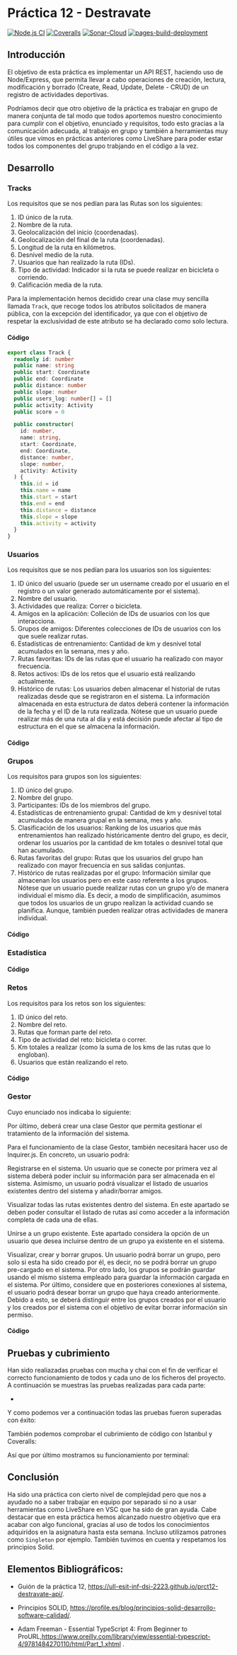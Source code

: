 # Práctica 12 - Destravate

[![Node.js CI](https://github.com/ULL-ESIT-INF-DSI-2223/ull-esit-inf-dsi-22-23-prct12-destravate-api-groupa/actions/workflows/node.js.yml/badge.svg)](https://github.com/ULL-ESIT-INF-DSI-2223/ull-esit-inf-dsi-22-23-prct12-destravate-api-groupa/actions/workflows/node.js.yml) [![Coveralls](https://github.com/ULL-ESIT-INF-DSI-2223/ull-esit-inf-dsi-22-23-prct12-destravate-api-groupa/actions/workflows/coveralls.yml/badge.svg)](https://github.com/ULL-ESIT-INF-DSI-2223/ull-esit-inf-dsi-22-23-prct12-destravate-api-groupa/actions/workflows/coveralls.yml) [![Sonar-Cloud](https://github.com/ULL-ESIT-INF-DSI-2223/ull-esit-inf-dsi-22-23-prct12-destravate-api-groupa/actions/workflows/sonarcloud.yml/badge.svg)](https://github.com/ULL-ESIT-INF-DSI-2223/ull-esit-inf-dsi-22-23-prct12-destravate-api-groupa/actions/workflows/sonarcloud.yml) [![pages-build-deployment](https://github.com/ULL-ESIT-INF-DSI-2223/ull-esit-inf-dsi-22-23-prct12-destravate-api-groupa/actions/workflows/pages/pages-build-deployment/badge.svg)](https://github.com/ULL-ESIT-INF-DSI-2223/ull-esit-inf-dsi-22-23-prct12-destravate-api-groupa/actions/workflows/pages/pages-build-deployment)

## Introducción

El objetivo de esta práctica es implementar un API REST, haciendo uso de Node/Express, que permita llevar a cabo operaciones de creación, lectura, modificación y borrado (Create, Read, Update, Delete - CRUD) de un registro de actividades deportivas.

Podríamos decir que otro objetivo de la práctica es trabajar en grupo de manera conjunta de tal modo que todos aportemos nuestro conocimiento para cumplir con el objetivo, enunciado y requisitos, todo esto gracias a la comunicación adecuada, al trabajo en grupo y también a herramientas muy útiles que vimos en prácticas anteriores como LiveShare para poder estar todos los componentes del grupo trabjando en el código a la vez.

## Desarrollo

### Tracks

Los requisitos que se nos pedían para las Rutas son los siguientes:

1. ID único de la ruta.
2. Nombre de la ruta.
3. Geolocalización del inicio (coordenadas).
4. Geolocalización del final de la ruta (coordenadas).
5. Longitud de la ruta en kilómetros.
6. Desnivel medio de la ruta.
7. Usuarios que han realizado la ruta (IDs).
8. Tipo de actividad: Indicador si la ruta se puede realizar en bicicleta o corriendo.
9. Calificación media de la ruta.

Para la implementación hemos decidido crear una clase muy sencilla llamada ```Track```, que recoge todos los atributos solicitados de manera pública, con la excepción del identificador, ya que con el objetivo de respetar la exclusividad de este atributo se ha declarado como solo lectura.

#### Código

```typescript
export class Track {
  readonly id: number
  public name: string
  public start: Coordinate
  public end: Coordinate
  public distance: number
  public slope: number
  public users_log: number[] = []
  public activity: Activity
  public score = 0

  public constructor(
    id: number,
    name: string,
    start: Coordinate,
    end: Coordinate,
    distance: number,
    slope: number,
    activity: Activity
  ) {
    this.id = id
    this.name = name
    this.start = start
    this.end = end
    this.distance = distance
    this.slope = slope
    this.activity = activity
  }
}
```

### Usuarios

Los requisitos que se nos pedían para los usuarios son los siguientes:

1. ID único del usuario (puede ser un username creado por el usuario en el registro o un valor generado automáticamente por el sistema).
2. Nombre del usuario.
3. Actividades que realiza: Correr o bicicleta.
4. Amigos en la aplicación: Colleción de IDs de usuarios con los que interacciona.
5. Grupos de amigos: Diferentes colecciones de IDs de usuarios con los que suele realizar rutas.
6. Estadísticas de entrenamiento: Cantidad de km y desnivel total acumulados en la semana, mes y año.
7. Rutas favoritas: IDs de las rutas que el usuario ha realizado con mayor frecuencia.
8. Retos activos: IDs de los retos que el usuario está realizando actualmente.
9. Histórico de rutas: Los usuarios deben almacenar el historial de rutas realizadas desde que se registraron en el sistema. La información almacenada en esta estructura de datos deberá contener la información de la fecha y el ID de la ruta realizada. Nótese que un usuario puede realizar más de una ruta al día y está decisión puede afectar al tipo de estructura en el que se almacena la información.

#### Código

### Grupos

Los requisitos para grupos son los siguientes:

1. ID único del grupo.
2. Nombre del grupo.
3. Participantes: IDs de los miembros del grupo.
4. Estadísticas de entrenamiento grupal: Cantidad de km y desnivel total acumulados de manera grupal en la semana, mes y año.
5. Clasificación de los usuarios: Ranking de los usuarios que más entrenamientos han realizado históricamente dentro del grupo, es decir, ordenar los usuarios por la cantidad de km totales o desnivel total que han acumulado.
6. Rutas favoritas del grupo: Rutas que los usuarios del grupo han realizado con mayor frecuencia en sus salidas conjuntas.
7. Histórico de rutas realizadas por el grupo: Información similar que almacenan los usuarios pero en este caso referente a los grupos. Nótese que un usuario puede realizar rutas con un grupo y/o de manera individual el mismo día. Es decir, a modo de simplificación, asumimos que todos los usuarios de un grupo realizan la actividad cuando se planifica. Aunque, también pueden realizar otras actividades de manera individual.

#### Código

### Estadística

#### Código

### Retos

Los requisitos para los retos son los siguientes:

1. ID único del reto.
2. Nombre del reto.
3. Rutas que forman parte del reto.
4. Tipo de actividad del reto: bicicleta o correr.
5. Km totales a realizar (como la suma de los kms de las rutas que lo engloban).
6. Usuarios que están realizando el reto.

#### Código

### Gestor

Cuyo enunciado nos indicaba lo siguiente:

Por último, deberá crear una clase Gestor que permita gestionar el tratamiento de la información del sistema.

Para el funcionamiento de la clase Gestor, también necesitará hacer uso de Inquirer.js. En concreto, un usuario podrá:

Registrarse en el sistema. Un usuario que se conecte por primera vez al sistema deberá poder incluir su información para ser almacenada en el sistema. Asimismo, un usuario podrá visualizar el listado de usuarios existentes dentro del sistema y añadir/borrar amigos.

Visualizar todas las rutas existentes dentro del sistema. En este apartado se deben poder consultar el listado de rutas así como acceder a la información completa de cada una de ellas.

Unirse a un grupo existente. Este apartado considera la opción de un usuario que desea incluirse dentro de un grupo ya existente en el sistema.

Visualizar, crear y borrar grupos. Un usuario podrá borrar un grupo, pero solo si esta ha sido creado por él, es decir, no se podrá borrar un grupo pre-cargado en el sistema. Por otro lado, los grupos se podrán guardar usando el mismo sistema empleado para guardar la información cargada en el sistema. Por último, considere que en posteriores conexiones al sistema, el usuario podrá desear borrar un grupo que haya creado anteriormente. Debido a esto, se deberá distinguir entre los grupos creados por el usuario y los creados por el sistema con el objetivo de evitar borrar información sin permiso.

#### Código

## Pruebas y cubrimiento

Han sido realiazadas pruebas con mucha y chai con el fin de verificar el correcto funcionamiento de todos y cada uno de los ficheros del proyecto. A continuación se muestras las pruebas realizadas para cada parte:

-

Y como podemos ver a continuación todas las pruebas fueron superadas con éxito:

También podemos comprobar el cubrimiento de código con Istanbul y Coveralls:

Así que por último mostramos su funcionamiento por terminal:

## Conclusión

Ha sido una práctica con cierto nivel de complejidad pero que nos a ayudado no a saber trabajar en equipo por separado si no a usar herramientas como LiveShare en VSC que ha sido de gran ayuda. Cabe destacar que en esta práctica hemos alcanzado nuestro objetivo que era acabar con algo funcional, gracias al uso de todos los conocimientos adquiridos en la asignatura hasta esta semana. Incluso utilizamos patrones como `Singleton` por ejemplo. También tuvimos en cuenta y respetamos los principios Solid.

## Elementos Bibliográficos:

- Guión de la práctica 12, https://ull-esit-inf-dsi-2223.github.io/prct12-destravate-api/.

- Principios SOLID, https://profile.es/blog/principios-solid-desarrollo-software-calidad/.

- Adam Freeman - Essential TypeScript 4: From Beginner to ProURL,https://www.oreilly.com/library/view/essential-typescript-4/9781484270110/html/Part_1.xhtml .
